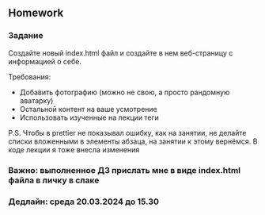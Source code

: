 ##  Homework

### Задание

Создайте новый index.html файл и создайте в нем веб-страницу с информацией о себе. 

Требования:
- Добавить фотографию (можно не свою, а просто рандомную аватарку)
- Остальной контент на ваше усмотрение
- Использовать изученные на лекции теги

P.S. Чтобы в prettier не показывал ошибку, как на занятии, не делайте списки вложенными в элементы абзаца, на занятии к этому вернёмся. В коде лекции я тоже внесла изменения
### Важно: выполненное ДЗ прислать мне в виде index.html файла в личку в слаке

### Дедлайн: среда 20.03.2024 до 15.30



